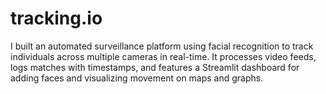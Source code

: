 # tracking.io
I built an automated surveillance platform using facial recognition to track individuals across multiple cameras in real-time. It processes video feeds, logs matches with timestamps, and features a Streamlit dashboard for adding faces and visualizing movement on maps and graphs.
